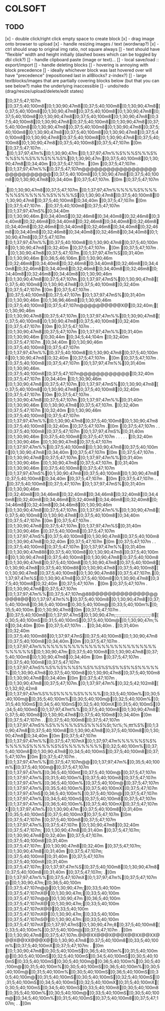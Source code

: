 # COLSOFT

## TODO
[x] - double click/right click empty space to create block
[x] - drag image onto browser to upload
[x] - handle resizing images / text (wordwrap?)
  [x] - ctrl should snap to original img ratio, not square always
  [] - text should have "flexible" width and height initially (dashed boxes which can be toggled by dbl click?)
[] - handle clipboard paste (image or text)...
[] - local save/load :: export/import
[] - handle deleting blocks
[] - hovering is annoying with block precedence
  [] - ideally whichever block was last hovered over will have "precedence" (repositioned last in allBlocks? z-index?)
  [] - large textblocks/images that are partially covering blocks below (but that you can see below?) make the underlying inaccessible
[] - undo/redo (drag/resize/upload/delete/edit states)

























[0;37;5;47;107m             [0;37;5;40;100m8[0;1;30;90;47m8[0;37;5;40;100m8[0;1;30;90;47m8[0;37;5;40;100m8[0;1;30;90;47m8[0;37;5;40;100m8[0;1;30;90;47m8[0;37;5;40;100m8[0;1;30;90;47m8[0;37;5;40;100m8[0;1;30;90;47m8[0;37;5;40;100m8[0;1;30;90;47m8[0;37;5;40;100m8[0;1;30;90;47m8[0;37;5;40;100m8[0;1;30;90;47m8[0;37;5;40;100m8[0;1;30;90;47m8[0;37;5;40;100m8[0;1;30;90;47m8[0;37;5;40;100m8[0;1;30;90;47m8[0;37;5;40;100m8[0;1;30;90;47m8[0;37;5;40;100m8[0;1;30;90;47m8[0;37;5;40;100m8[0;1;30;90;47m8[0;37;5;40;100m8[0;37;5;47;107m    [0m
[0;37;5;47;107m  .  . .  .[0;1;37;97;47m%[0;1;30;90;47m:[0;1;37;97;47m%%S%%%S%%%S%%%S%%%S%%%S%%%S%[0;1;30;90;47m:[0;37;5;40;100m8[0;1;30;90;47m8[0;34;40m [0;37;5;47;107m . [0m
[0;37;5;47;107m   .     [0;1;37;97;47m%%[0;37;5;47;107m@@@@@@@@@@@@@@@@@@@@@@@@@@@@@[0;37;5;40;100m8[0;1;30;90;47m8[0;37;5;40;100m8[0;1;30;90;47m8[0;34;40m [0;37;5;47;107m.  [0m
[0;37;5;47;107m     .  .[0;1;30;90;47m8[0;37;5;47;107m.[0;1;37;97;47m%%%%%%S%%%%%%%S%%%%%%%S%%%%%S[0;1;30;90;47m8[0;37;5;40;100m8[0;1;30;90;47m8[0;37;5;40;100m8[0;34;40m [0;37;5;47;107m   [0m
[0;37;5;47;107m .      .[0;37;5;40;100m8[0;37;5;47;107m [0;1;37;97;47mS%[0;34;40m [0;1;30;90;46m.[0;34;40mS[0;32;46m8[0;34;40m8[0;32;46m8[0;34;40m8[0;32;46m8[0;34;40m8[0;32;46m8[0;34;40m8[0;32;46m8[0;34;40m8[0;32;46m8[0;34;40m8[0;32;46m8[0;34;40m8[0;32;46m8[0;34;40m8[0;32;46m8[0;34;40m8[0;32;46m8[0;34;40m8[0;1;30;90;47m8[0;37;5;47;107m [0;1;37;97;47m%%[0;37;5;40;100m8[0;1;30;90;47m8[0;37;5;40;100m8[0;1;30;90;47m8[0;32;40m [0;37;5;47;107m . [0m
[0;37;5;47;107m   .  .  [0;1;30;90;47m8[0;37;5;47;107m.[0;1;37;97;47m%S[0;31;40m [0;1;30;90;46m [0;36;5;46;106m.[0;1;30;90;46m   [0;32;46m8[0;34;40m8[0;32;46m8[0;34;40m8[0;32;46m8[0;34;40m8[0;32;46m8[0;34;40m8[0;32;46m8[0;34;40m8[0;32;46m8[0;34;40m8[0;32;46m8[0;34;40m8[0;1;30;90;46m   [0;1;30;90;47m8[0;37;5;47;107m.[0;1;37;97;47mS%[0;1;30;90;47m8[0;37;5;40;100m8[0;1;30;90;47m8[0;37;5;40;100m8[0;32;40m [0;37;5;47;107m   [0m
[0;37;5;47;107m  .     .[0;37;5;40;100m8[0;37;5;47;107m [0;1;37;97;47mS%[0;31;40m [0;1;30;90;46m [0;1;36;96;46m8[0;1;30;90;46m   [0;37;5;40;100m8[0;37;5;47;107m@@@@@@@@@@X@[0;32;40m;[0;1;30;90;46m   [0;1;30;90;47m8[0;37;5;47;107m.[0;1;37;97;47m%%[0;1;30;90;47m8[0;37;5;40;100m8[0;1;30;90;47m8[0;37;5;40;100m8[0;32;40m [0;37;5;47;107m   [0m
[0;37;5;47;107m    . .  [0;1;30;90;47m8[0;37;5;47;107m [0;1;37;97;47m%%[0;31;40m [0;1;30;90;46m  [0;30;44m [0;34;5;44;104m            [0;32;40m [0;37;5;47;107m .[0;34;40m [0;1;30;90;46m   [0;37;5;40;100m8[0;37;5;47;107m [0;1;37;97;47m%%[0;37;5;40;100m8[0;1;30;90;47m8[0;37;5;40;100m8[0;1;30;90;47m8[0;32;40m [0;37;5;47;107m . [0m
[0;37;5;47;107m  .      [0;37;5;40;100m8[0;37;5;47;107m [0;1;37;97;47m%%[0;31;40m [0;1;30;90;46m. [0;37;5;40;100m8[0;37;5;47;107m@@@@@@@@@@@@[0;32;40m [0;37;5;47;107m  [0;34;40m [0;1;30;90;46m   [0;1;30;90;47m8[0;37;5;47;107m.[0;1;37;97;47mS%[0;1;30;90;47m8[0;37;5;40;100m8[0;1;30;90;47m8[0;37;5;40;100m8[0;32;40m [0;37;5;47;107m   [0m
[0;37;5;47;107m     .   [0;1;30;90;47m8[0;37;5;47;107m.[0;1;37;97;47m%%[0;31;40m [0;1;30;90;46m  [0;1;30;90;47m8[0;37;5;47;107m.           [0;32;40m [0;37;5;47;107m  [0;32;40m [0;1;30;90;46m   [0;37;5;40;100m8[0;37;5;47;107m [0;1;37;97;47m%%[0;1;30;90;47m8[0;37;5;40;100m8[0;1;30;90;47m8[0;37;5;40;100m8[0;32;40m.[0;37;5;47;107m  .[0m
[0;37;5;47;107m  .    . [0;37;5;40;100m8[0;37;5;47;107m [0;1;37;97;47mS%[0;31;40m [0;1;30;90;46m  [0;37;5;40;100m8[0;37;5;47;107m  . . . . . [0;32;40m    [0;1;30;90;46m   [0;1;30;90;47m8[0;37;5;47;107m [0;1;37;97;47m%%[0;37;5;40;100m8[0;1;30;90;47m8[0;37;5;40;100m8[0;1;30;90;47m8[0;34;40m [0;37;5;47;107m   [0m
[0;37;5;47;107m    .    [0;1;30;90;47m8[0;37;5;47;107m.[0;1;37;97;47m%%[0;31;40m [0;1;30;90;46m  [0;1;30;90;47m8[0;37;5;47;107m.           [0;31;40m [0;1;30;90;46m      [0;37;5;40;100m8[0;37;5;47;107m [0;1;37;97;47mS%[0;1;30;90;47m8[0;37;5;40;100m8[0;1;30;90;47m8[0;37;5;40;100m8[0;34;40m [0;37;5;47;107m . [0m
[0;37;5;47;107m  .   . .[0;37;5;40;100m8[0;37;5;47;107m [0;1;37;97;47mS%[0;31;40m [0;1;30;90;46m  [0;32;40m8[0;34;46m8[0;32;40m8[0;34;46m8[0;32;40m8[0;34;46m8[0;32;40m8[0;34;46m8[0;32;40m8[0;34;46m8[0;32;40m8[0;34;46m8[0;32;40m8[0;34;46m8[0;1;30;90;46m      [0;1;30;90;47m8[0;37;5;47;107m.[0;1;37;97;47m%%[0;1;30;90;47m8[0;37;5;40;100m8[0;1;30;90;47m8[0;37;5;40;100m8[0;34;40m [0;37;5;47;107m   [0m
[0;37;5;47;107m    .    [0;1;30;90;47m8[0;37;5;47;107m.[0;1;37;97;47m%S[0;31;40m [0;1;30;90;46m                      [0;37;5;40;100m8[0;37;5;47;107m [0;1;37;97;47mS%[0;37;5;40;100m8[0;1;30;90;47m8[0;37;5;40;100m8[0;1;30;90;47m8[0;32;40m [0;37;5;47;107m   [0m
[0;37;5;47;107m  .    . [0;37;5;40;100m8[0;37;5;47;107m [0;1;37;97;47m%%[0;31;40m [0;1;30;90;47m888[0;37;5;40;100m8[0;1;30;90;47m8[0;37;5;40;100m8[0;1;30;90;47m8[0;37;5;40;100m8[0;1;30;90;47m8[0;37;5;40;100m8[0;1;30;90;47m8[0;37;5;40;100m8[0;1;30;90;47m8[0;37;5;40;100m8[0;1;30;90;47m8[0;37;5;40;100m88[0;1;30;90;47m8[0;37;5;40;100m8[0;1;30;90;47m8[0;37;5;40;100m8[0;1;30;90;47m88[0;37;5;47;107m.[0;1;37;97;47m%S[0;1;30;90;47m8[0;37;5;40;100m8[0;1;30;90;47m8[0;37;5;40;100m8[0;32;40m [0;37;5;47;107m . [0m
[0;37;5;47;107m     .   [0;1;30;90;47m8[0;37;5;47;107m [0;1;37;97;47m%%[0;37;5;47;107m@88@@@@@@@@@@@@@@@@@@@8@@[0;1;37;97;47m%%[0;37;5;40;100m8[0;1;30;90;47m8[0;37;5;40;100m8[0;36;5;40;100mt[0;30;5;40;100m@[0;33;5;40;100m%[0;35;5;40;100m.[0;1;30;90;47m8[0m
[0;37;5;47;107m  .     .[0;37;5;40;100m8[0;1;37;97;47mS[0;1;30;90;47m;:;:;;:;:;:;;:;;;;:;;:;;:;:;:8[0;30;5;40;100mS[0;31;5;40;100mS[0;37;5;40;100m@[0;1;30;90;47m;%8[0;34;40m [0m
[0;37;5;47;107m    . .   [0;34;40m      .        [0;31;40m         [0;32;40m       [0;37;5;40;100m88[0;1;37;97;47mS[0;37;5;40;100m8[0;1;30;90;47m8[0;37;5;40;100m8[0;34;40m.[0m
[0;37;5;47;107m  .    [0;1;37;97;47m%%%%%%%%%%%%%%%%%%%%%%%%%%%%%%%%%%S[0;1;30;90;47m:[0;37;5;40;100m8[0;1;30;90;47m8[0;37;5;40;100m8[0;1;30;90;47m8[0;34;40m [0m
[0;37;5;47;107m     . [0;37;5;40;100m8[0;37;5;47;107m [0;1;37;97;47mS%%S%%S%%%S%%S%%S%S%S%%S%%S%%%%%%[0;1;30;90;47m8[0;37;5;40;100m8[0;1;30;90;47m8[0;37;5;40;100m8[0;1;30;90;47m8[0;34;40m [0m
[0;37;5;47;107m  .    [0;1;30;90;47m8[0;37;5;47;107m.[0;1;37;97;47m%[0;32;5;42;102m8[0;1;32;92;42m8 [0;1;37;97;47m%S%%S%%%%%S%%%%%[0;33;5;40;100m%[0;30;5;40;100m@[0;35;5;40;100m%[0;30;5;40;100m@[0;32;5;40;100m%[0;31;5;40;100mS[0;34;5;40;100mS[0;32;5;40;100mX[0;31;5;40;100mS[0;34;5;40;100mS[0;1;37;97;47mt%%[0;37;5;40;100m8[0;1;30;90;47m8[0;37;5;40;100m8[0;1;30;90;47m8[0;37;5;40;100m8[0;34;40m [0m
[0;37;5;47;107m   .  .[0;37;5;40;100m8[0;37;5;47;107m [0;1;37;97;47mS%%S%%%%%%S%S%%%S%St;%t%;%;ttt%S%[0;1;30;90;47m8[0;37;5;40;100m8[0;1;30;90;47m8[0;37;5;40;100m8[0;1;30;90;47m8[0;34;40m [0m
[0;37;5;47;107m     [0;1;37;97;47m%%[0;37;5;47;107mX[0;1;37;97;47m%%%%%%S%S%%%%%%S%%%%%%S%S%%%%%%%%%[0;32;5;40;100m%[0;37;5;40;100m8[0;1;30;90;47m8[0;34;5;40;100mS[0;37;5;40;100m8[0;37;5;47;107m [0m
[0;37;5;47;107m . [0;1;37;97;47m%%[0;37;5;47;107m@@[0;1;37;97;47m%[0;35;5;40;100m%[0;37;5;40;100m@[0;37;5;47;107m [0;1;37;97;47m%[0;36;5;40;100mt[0;37;5;40;100m@[0;37;5;47;107m [0;1;37;97;47m%[0;31;5;40;100m%[0;37;5;40;100m8[0;37;5;47;107m [0;1;37;97;47m%[0;36;5;40;100m%[0;37;5;40;100m@[0;37;5;47;107m [0;1;37;97;47m%[0;35;5;40;100m%[0;37;5;40;100mX[0;37;5;47;107m [0;1;37;97;47mS[0;36;5;40;100m%[0;37;5;40;100m@[0;37;5;47;107m [0;1;37;97;47m%[0;34;5;40;100mS[0;37;5;40;100m8[0;37;5;47;107m [0;1;37;97;47m%[0;36;5;40;100m%[0;37;5;40;100mX[0;37;5;47;107mX[0;1;37;97;47m%[0;1;30;90;47m:[0;37;5;40;100m8[0;31;40m [0;35;5;40;100mS[0;37;5;40;100mX[0;37;5;47;107m   [0m
[0;37;5;47;107m  [0;37;5;40;100m8[0;37;5;47;107m [0;1;37;97;47m%[0;37;5;47;107m [0;1;30;90;47m8[0;32;40m [0;37;5;47;107m; [0;1;30;90;47m8[0;31;40m [0;37;5;47;107m; [0;1;30;90;47m8[0;32;40m [0;37;5;47;107m. [0;37;5;40;100m8[0;31;40m [0;37;5;47;107m:.[0;1;30;90;47m8[0;32;40m [0;37;5;47;107m; [0;1;30;90;47m8[0;31;40m [0;37;5;47;107m; [0;37;5;40;100m8[0;31;40m [0;37;5;47;107m  [0;37;5;40;100m8[0;31;40m [0;37;5;47;107m;[0;1;37;97;47m%S[0;37;5;40;100m8[0;1;30;90;47m8[0;37;5;40;100m8[0;31;40m [0;37;5;47;107m;   .[0m
[0;1;37;97;47m%%[0;37;5;47;107mX[0;1;37;97;47m%[0;37;5;47;107m@[0;1;30;90;47m;[0;36;5;40;100m [0;37;5;47;107m@@[0;1;30;90;47m;[0;33;5;40;100m [0;37;5;47;107mX@[0;1;30;90;47m;[0;33;5;40;100m [0;37;5;47;107m@@[0;1;30;90;47m:[0;36;5;40;100m [0;37;5;47;107mX@[0;1;30;90;47m;[0;33;5;40;100m [0;37;5;47;107mX@@[0;33;5;40;100m [0;37;5;47;107mX@[0;1;30;90;47m;[0;33;5;40;100m [0;37;5;47;107mS@[0;1;30;90;47m:[0;33;5;40;100m [0;37;5;47;107mX[0;1;37;97;47mS[0;1;30;90;47m;8[0;37;5;40;100m8[0;33;5;40;100m%[0;37;5;40;100m@[0;37;5;47;107m  .   [0m
[0;1;30;90;47m8[0;37;5;47;107m.@@@XX@@@X@@@X@@XX@@XX@@@X@@XX@@@X@[0;1;30;90;47m8[0;37;5;40;100m8[0;33;5;40;100m%[0;37;5;40;100mX[0;37;5;47;107m:    .  [0m
[0;1;30;90;47m8[0;30;5;40;100mS[0;36;5;40;100m%[0;31;5;40;100m@[0;30;5;40;100mS[0;32;5;40;100mS[0;34;5;40;100mS[0;30;5;40;100mS[0;33;5;40;100mS[0;30;5;40;100m@[0;36;5;40;100m%[0;30;5;40;100m@[0;31;5;40;100m%[0;30;5;40;100mS[0;36;5;40;100m%[0;30;5;40;100m@[0;31;5;40;100m%[0;30;5;40;100mS[0;36;5;40;100mS[0;30;5;40;100m@[0;31;5;40;100mS[0;30;5;40;100mS[0;32;5;40;100mS[0;31;5;40;100mS[0;34;5;40;100mS[0;32;5;40;100mX[0;31;5;40;100mX[0;30;5;40;100mS[0;34;5;40;100mS[0;33;5;40;100m8[0;30;5;40;100m8[0;35;5;40;100m%[0;30;5;40;100m@[0;33;5;40;100mS[0;30;5;40;100m@[0;34;5;40;100m%[0;31;5;40;100mS[0;37;5;40;100m8[0;37;5;47;107m;  .     .[0m
